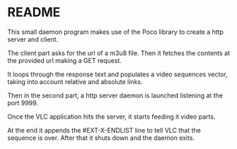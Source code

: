 # README

This small daemon program makes use of the Poco library to create a http server and client.

The client part asks for the url of a m3u8 file. 
Then it fetches the contents at the provided url making a GET request. 

It loops through the response text and populates a video sequences vector, taking into account relative and absolute links.

Then in the second part, a http server daemon is launched listening at the port 9999. 

Once  the VLC application hits the server, it starts feeding it video parts. 

At the end it appends the #EXT-X-ENDLIST line to tell VLC that the sequence is over. After that it shuts down and the daemon exits. 


